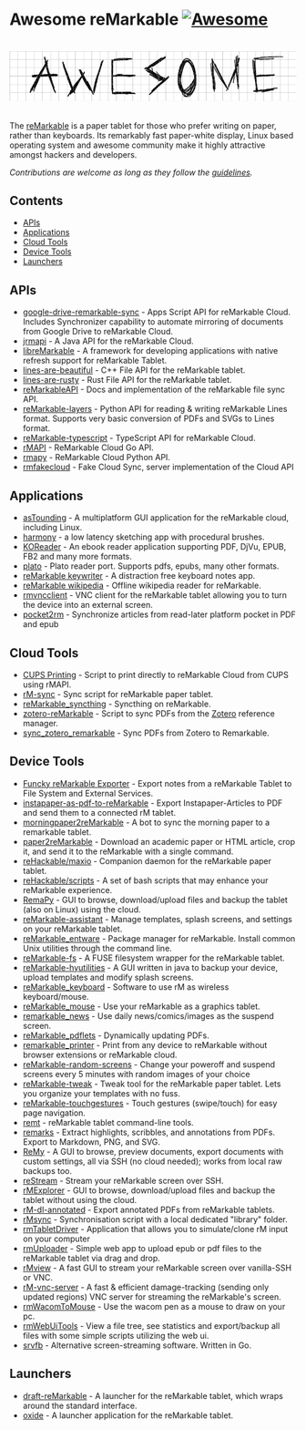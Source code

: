 # Awesome reMarkable [![Awesome](https://cdn.rawgit.com/sindresorhus/awesome/d7305f38d29fed78fa85652e3a63e154dd8e8829/media/badge.svg)](https://github.com/sindresorhus/awesome)


# [<img src="Awesome.png"></p>](https://github.com/sindresorhus/awesome)

The [reMarkable](https://www.remarkable.com) is a paper tablet for those who prefer writing on paper, rather than keyboards. Its remarkably fast paper-white display, Linux based operating system and awesome community make it highly attractive amongst hackers and developers.

*Contributions are welcome as long as they follow the [guidelines](CONTRIBUTING.md).*

## Contents

- [APIs](#apis)
- [Applications](#applications)
- [Cloud Tools](#cloud-tools)
- [Device Tools](#device-tools)
- [Launchers](#launchers)

## APIs

- [google-drive-remarkable-sync](https://github.com/bsdz/google-drive-remarkable-sync) - Apps Script API for reMarkable Cloud. Includes Synchronizer capability to automate mirroring of documents from Google Drive to reMarkable Cloud.
- [jrmapi](https://github.com/jlarriba/jrmapi) - A Java API for the reMarkable Cloud.
- [libreMarkable](https://github.com/canselcik/libremarkable) - A framework for developing applications with native refresh support for reMarkable Tablet.
- [lines-are-beautiful](https://github.com/ax3l/lines-are-beautiful) - C++ File API for the reMarkable tablet.
- [lines-are-rusty](https://github.com/ax3l/lines-are-rusty) - Rust File API for the reMarkable tablet.
- [reMarkableAPI](https://github.com/splitbrain/ReMarkableAPI) - Docs and implementation of the reMarkable file sync API.
- [reMarkable-layers](https://github.com/bsdz/remarkable-layers) - Python API for reading & writing reMarkable Lines format. Supports very basic conversion of PDFs and SVGs to Lines format. 
- [reMarkable-typescript](https://github.com/Ogdentrod/reMarkable-typescript) - TypeScript API for reMarkable Cloud.
- [rMAPI](https://github.com/juruen/rmapi) - ReMarkable Cloud Go API.
- [rmapy](https://github.com/subutux/rmapy) - ReMarkable Cloud Python API.
- [rmfakecloud](https://github.com/ddvk/rmfakecloud) - Fake Cloud Sync, server implementation of the Cloud API

## Applications

- [asTounding](https://github.com/jlarriba/astounding) -  A multiplatform GUI application for the reMarkable cloud, including Linux.
- [harmony](https://github.com/rmkit-dev/rmkit/tree/master/src/harmony) - a low latency sketching app with procedural brushes.
- [KOReader](https://github.com/koreader/koreader) - An ebook reader application supporting PDF, DjVu, EPUB, FB2 and many more formats.
- [plato](https://github.com/darvin/plato) - Plato reader port. Supports pdfs, epubs, many other formats.
- [reMarkable keywriter](https://github.com/dps/remarkable-keywriter) - A distraction free keyboard notes app.
- [reMarkable wikipedia](https://github.com/dps/remarkable-wikipedia) - Offline wikipedia reader for reMarkable.
- [rmvncclient](https://github.com/matteodelabre/rmvncclient) - VNC client for the reMarkable tablet allowing you to turn the device into an external screen.
- [pocket2rm](https://github.com/glidergeek/pocket2rm) - Synchronize articles from read-later platform pocket in PDF and epub

## Cloud Tools
- [CUPS Printing](https://ofosos.org/2018/10/22/printing-to-remarkable-cloud-from-cups/) - Script to print directly to reMarkable Cloud from CUPS using rMAPI.
- [rM-sync](https://github.com/simonschllng/rm-sync) - Sync script for reMarkable paper tablet.
- [reMarkable_syncthing](http://github.com/evidlo/remarkable_syncthing) - Syncthing on reMarkable.
- [zotero-reMarkable](https://github.com/michaelmior/zotero-remarkable) - Script to sync PDFs from the [Zotero](https://www.zotero.org/) reference manager.
- [sync_zotero_remarkable](https://github.com/danijoo/sync_zotero_remarkable) - Sync PDFs from Zotero to Remarkable.

## Device Tools

- [Funcky reMarkable Exporter](https://github.com/simonbaudart/Funcky.Remarkable.Exporter) - Export notes from a reMarkable Tablet to File System and External Services.
- [instapaper-as-pdf-to-reMarkable](https://github.com/fabianmu/instapaper-as-pdf-to-remarkable) - Export Instapaper-Articles to PDF and send them to a connected rM tablet.
- [morningpaper2reMarkable](https://github.com/jessfraz/morningpaper2remarkable) - A bot to sync the morning paper to a remarkable tablet.
- [paper2reMarkable](https://github.com/GjjvdBurg/paper2remarkable) - Download an academic paper or HTML article, crop it, and send it to the reMarkable with a single command.
- [reHackable/maxio](https://github.com/reHackable/maxio) - Companion daemon for the reMarkable paper tablet.
- [reHackable/scripts](https://github.com/reHackable/scripts) - A set of bash scripts that may enhance your reMarkable experience.
- [RemaPy](https://github.com/peerdavid/remapy) - GUI to browse, download/upload files and backup the tablet (also on Linux) using the cloud.
- [reMarkable-assistant](https://github.com/richeymichael/remarkable-assistant) - Manage templates, splash screens, and settings on your reMarkable tablet.
- [reMarkable_entware](http://github.com/evidlo/remarkable_entware) - Package manager for reMarkable.  Install common Unix utilities through the command line.
- [reMarkable-fs](https://github.com/nick8325/remarkable-fs) - A FUSE filesystem wrapper for the reMarkable tablet.
- [reMarkable-hyutilities](https://github.com/moovida/remarkable-hyutilities) - A GUI written in java to backup your device, upload templates and modify splash screens.
- [reMarkable_keyboard](https://github.com/Evidlo/remarkable_keyboard) - Software to use rM as wireless keyboard/mouse.
- [reMarkable_mouse](https://github.com/evidlo/remarkable_mouse) - Use your reMarkable as a graphics tablet.
- [remarkable_news](https://github.com/evidlo/remarkable_news) - Use daily news/comics/images as the suspend screen.
- [reMarkable_pdflets](https://github.com/evidlo/remarkable_pdflets) - Dynamically updating PDFs.
- [remarkable_printer](https://github.com/Evidlo/remarkable_printer) - Print from any device to reMarkable without browser extensions or reMarkable cloud.
- [reMarkable-random-screens](https://github.com/Neurone/reMarkable) - Change your poweroff and suspend screens every 5 minutes with random images of your choice
- [reMarkable-tweak](https://github.com/morngrar/remarkable-tweak) - Tweak tool for the reMarkable paper tablet. Lets you organize your templates with no fuss.
- [reMarkable-touchgestures](https://github.com/ddvk/remarkable-touchgestures) - Touch gestures (swipe/touch) for easy page navigation.
- [remt](https://gitlab.com/wrobell/remt) - reMarkable tablet command-line tools.
- [remarks](https://github.com/lucasrla/remarks) - Extract highlights, scribbles, and annotations from PDFs. Export to Markdown, PNG, and SVG.
- [ReMy](https://github.com/bordaigorl/remy) - A GUI to browse, preview documents, export documents with custom settings, all via SSH (no cloud needed); works from local raw backups too.
- [reStream](https://github.com/rien/reStream) - Stream your reMarkable screen over SSH.
- [rMExplorer](https://github.com/bruot/pyrmexplorer/wiki) - GUI to browse, download/upload files and backup the tablet without using the cloud.
- [rM-dl-annotated](https://github.com/jmptable/rm-dl-annotated) - Export annotated PDFs from reMarkable tablets.
- [rMsync](https://github.com/lschwetlick/rMsync) - Synchronisation script with a local dedicated "library" folder.
- [rmTabletDriver](https://github.com/LinusCDE/rmTabletDriver) - Application that allows you to simulate/clone rM input on your computer
- [rmUploader](https://github.com/lobre/rmuploader) - Simple web app to upload epub or pdf files to the reMarkable tablet via drag and drop.
- [rMview](https://github.com/bordaigorl/rmview) - A fast GUI to stream your reMarkable screen over vanilla-SSH or VNC.
- [rM-vnc-server](https://github.com/peter-sa/rM-vnc-server) - A fast & efficient damage-tracking (sending only updated regions) VNC server for streaming the reMarkable's screen.
- [rmWacomToMouse](https://github.com/LinusCDE/rmWacomToMouse) - Use the wacom pen as a mouse to draw on your pc.
- [rmWebUiTools](https://github.com/LinusCDE/rmWebUiTools) - View a file tree, see statistics and export/backup all files with some simple scripts utilizing the web ui.
- [srvfb](https://github.com/merovius/srvfb) - Alternative screen-streaming software. Written in Go.

## Launchers
- [draft-reMarkable](https://github.com/dixonary/draft-reMarkable) - A launcher for the reMarkable tablet, which wraps around the standard interface.
- [oxide](https://github.com/Eeems/oxide/releases) - A launcher application for the reMarkable tablet.
